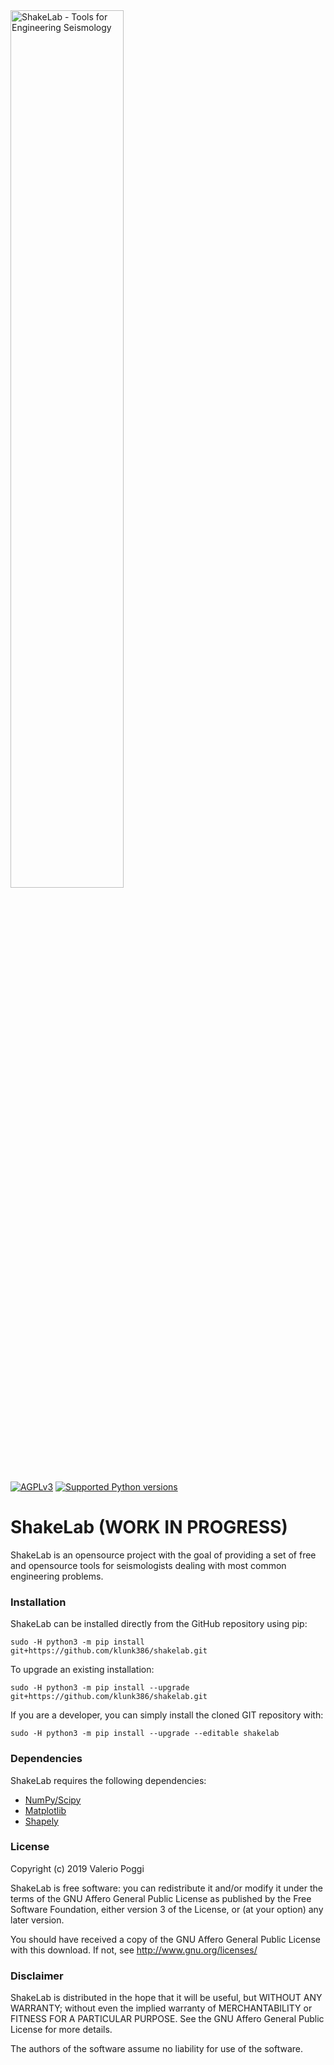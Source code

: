 <img alt="ShakeLab - Tools for Engineering Seismology" class="right" style="width: 60%" src="https://raw.githubusercontent.com/klunk386/ShakeLab/master/logo/quakelab.png" />

[![AGPLv3](https://www.gnu.org/graphics/agplv3-88x31.png)](https://www.gnu.org/licenses/agpl.html)
[![Supported Python versions](https://img.shields.io/pypi/pyversions/quakelab.svg)](https://pypi.python.org/pypi/openquake.engine)

# ShakeLab (WORK IN PROGRESS)

ShakeLab is an opensource project with the goal of providing a set of free and opensource tools for seismologists dealing with most common engineering problems.

### Installation

ShakeLab can be installed directly from the GitHub repository using pip:

```console
sudo -H python3 -m pip install git+https://github.com/klunk386/shakelab.git
```
To upgrade an existing installation:

```console
sudo -H python3 -m pip install --upgrade git+https://github.com/klunk386/shakelab.git
```

If you are a developer, you can simply install the cloned GIT repository with:

```console
sudo -H python3 -m pip install --upgrade --editable shakelab
```

### Dependencies

ShakeLab requires the following dependencies:

  * [NumPy/Scipy](http://www.scipy.org/)
  * [Matplotlib](http://matplotlib.org/)
  * [Shapely](https://pypi.org/project/Shapely/)

### License

Copyright (c) 2019 Valerio Poggi

ShakeLab is free software: you can redistribute it and/or modify it under the terms of the GNU Affero General Public License as published by the Free Software Foundation, either version 3 of the License, or (at your option) any later version.

You should have received a copy of the GNU Affero General Public License with this download. If not, see <http://www.gnu.org/licenses/>

### Disclaimer

ShakeLab is distributed in the hope that it will be useful, but WITHOUT ANY WARRANTY; without even the implied warranty of MERCHANTABILITY or FITNESS FOR A PARTICULAR PURPOSE. See the GNU Affero General Public License for more details.

The authors of the software assume no liability for use of the software.
